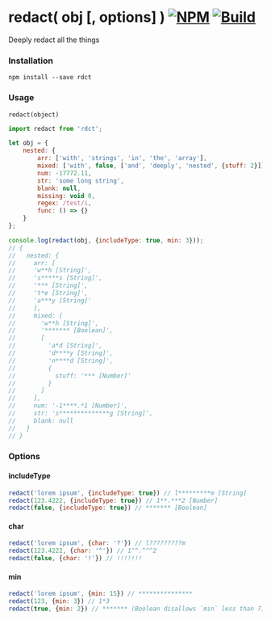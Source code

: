 # redact( obj [, options] ) [![NPM](https://img.shields.io/npm/v/rdct.svg)](https://npmjs.com/package/rdct) [![Build](https://travis-ci.org/whiskeredwonder/rdct.svg?branch=master)](https://travis-ci.org/whiskeredwonder/rdct)

Deeply redact all the things


### Installation

`npm install --save rdct`


### Usage

`redact(object)`

```js
import redact from 'rdct';

let obj = {
    nested: {
        arr: ['with', 'strings', 'in', 'the', 'array'],
        mixed: ['with', false, ['and', 'deeply', 'nested', {stuff: 2}]],
        num: -17772.11,
        str: 'some long string',
        blank: null,
        missing: void 0,
        regex: /test/i,
        func: () => {}
    }
};

console.log(redact(obj, {includeType: true, min: 3}));
// {
//   nested: {
//     arr: [
//     'w**h [String]',
//     's*****s [String]',
//     '*** [String]',
//     't*e [String]',
//     'a***y [String]'
//     ],
//     mixed: [
//       'w**h [String]',
//       '******* [Boolean]',
//       [
//         'a*d [String]',
//         'd****y [String]',
//         'n****d [String]',
//         {
//           stuff: '*** [Number]'
//         }
//       ]
//     ],
//     num: '-1****.*1 [Number]',
//     str: 's**************g [String]',
//     blank: null
//   }
// }

```

### Options

#### includeType

```js
redact('lorem ipsum', {includeType: true}) // l*********m [String]
redact(123.4222, {includeType: true}) // 1**.***2 [Number]
redact(false, {includeType: true}) // ******* [Boolean]
```

#### char

```js
redact('lorem ipsum', {char: '?'}) // l?????????m
redact(123.4222, {char: '^'}) // 1^^.^^^2
redact(false, {char: '!'}) // !!!!!!!
```

#### min
```js
redact('lorem ipsum', {min: 15}) // ***************
redact(123, {min: 3}) // 1*3
redact(true, {min: 2}) // ******* (Boolean disallows `min` less than 7)
```
